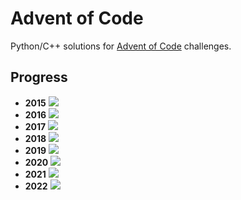# Advent of Code
Python/C++ solutions for [Advent of Code](https://adventofcode.com/) challenges.

## Progress
- **2015** ![](https://progress-bar.dev/7/?scale=25&width=300&suffix=/25)
- **2016** ![](https://progress-bar.dev/7/?scale=25&width=300&suffix=/25)
- **2017** ![](https://progress-bar.dev/7/?scale=25&width=300&suffix=/25)
- **2018** ![](https://progress-bar.dev/6/?scale=25&width=300&suffix=/25)
- **2019** ![](https://progress-bar.dev/6/?scale=25&width=300&suffix=/25)
- **2020** ![](https://progress-bar.dev/7/?scale=25&width=300&suffix=/25)
- **2021** ![](https://progress-bar.dev/6/?scale=25&width=300&suffix=/25)
- **2022** ![](https://progress-bar.dev/20/?scale=25&width=300&suffix=/25)
